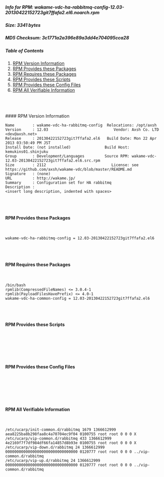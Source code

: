 ##### Info for RPM: wakame-vdc-ha-rabbitmq-config-12.03-20130422152723git7ffafa2.el6.noarch.rpm  
##### Size: 3341 bytes  
##### MD5 Checksum: 3c1771a2a396e89a3dd4e704095cca28  
##### Table of Contents  
1. [RPM Version Information](#version)  
2. [RPM Provides these Packages ](#provides)  
3. [RPM Requires these Packages](#requires)  
4. [RPM Provides these Scripts](#scripts)  
5. [RPM Provides these Config Files](#config)  
6. [RPM All Verifiable Information](#verifiable)  
&nbsp;  
&nbsp;  
&nbsp;  

<a name="version" />
#### RPM Version Information  
&nbsp;  

```  
Name        : wakame-vdc-ha-rabbitmq-config  Relocations: /opt/axsh 
Version     : 12.03                             Vendor: Axsh Co. LTD <dev@axsh.net>
Release     : 20130422152723git7ffafa2.el6   Build Date: Mon 22 Apr 2013 03:50:49 PM JST
Install Date: (not installed)               Build Host: kemukins01.shinjuku
Group       : Development/Languages         Source RPM: wakame-vdc-12.03-20130422152723git7ffafa2.el6.src.rpm
Size        : 2112                             License: see https://github.com/axsh/wakame-vdc/blob/master/README.md
Signature   : (none)
URL         : http://wakame.jp/
Summary     : Configuration set for HA rabbitmq
Description :
<insert long description, indented with spaces>
```  

&nbsp;  
&nbsp;  
<a name="provides" />
#### RPM Provides these Packages  
&nbsp;  

```  
wakame-vdc-ha-rabbitmq-config = 12.03-20130422152723git7ffafa2.el6
```  

&nbsp;  
&nbsp;  
<a name="requires" />
#### RPM Requires these Packages  
&nbsp;  

```  
/bin/bash  
rpmlib(CompressedFileNames) <= 3.0.4-1
rpmlib(PayloadFilesHavePrefix) <= 4.0-1
wakame-vdc-ha-common-config = 12.03-20130422152723git7ffafa2.el6
```  

&nbsp;  
&nbsp;  
<a name="scripts" />
#### RPM Provides these Scripts  
&nbsp;  

```  
```  

&nbsp;  
&nbsp;  
<a name="config" />
#### RPM Provides these Config Files  
&nbsp;  

```  
```  

&nbsp;  
&nbsp;  
<a name="verifiable" />
#### RPM All Verifiable Information  
&nbsp;  

```  
/etc/ucarp/init-common.d/rabbitmq 1679 1366612999 aea8225ba8b298faa8c4a70704ec9f04 0100755 root root 0 0 0 X
/etc/ucarp/vip-common.d/rabbitmq 433 1366612999 4e2169f7f7df984df66fa14857d8b93e 0100755 root root 0 0 0 X
/etc/ucarp/vip-down.d/rabbitmq 24 1366612999 00000000000000000000000000000000 0120777 root root 0 0 0 ../vip-common.d/rabbitmq
/etc/ucarp/vip-up.d/rabbitmq 24 1366612999 00000000000000000000000000000000 0120777 root root 0 0 0 ../vip-common.d/rabbitmq
```  

&nbsp;  
